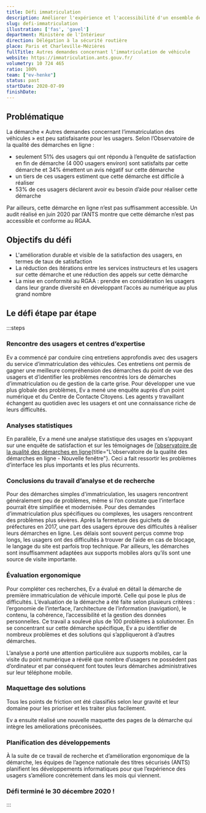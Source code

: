 ```yaml
---
title: Défi immatriculation
description: Améliorer l'expérience et l'accessibilité d'un ensemble de démarches liées à l'immatriculation des véhicules
slug: defi-immatriculation
illustration: ['fas', 'gavel']
department: Ministère de l'Intérieur
direction: Délégation à la sécurité routière
place: Paris et Charleville-Mézières
fullTitle: Autres demandes concernant l’immatriculation de véhicule
website: https://immatriculation.ants.gouv.fr/
volumetry: 10 724 465
ratio: 100%
team: ["ev-henke"]
status: past
startDate: 2020-07-09
finishDate:
---
```


## Problématique

La démarche « Autres demandes concernant l’immatriculation des véhicules » est peu satisfaisante pour les usagers. Selon l’Observatoire de la qualité des démarches en ligne :
-	seulement 51% des usagers qui ont répondu à l’enquête de satisfaction en fin de démarche (4 000 usagers environ) sont satisfaits par cette démarche et 34% émettent un avis négatif sur cette démarche
-	un tiers de ces usagers estiment que cette démarche est difficile à réaliser
-	53% de ces usagers déclarent avoir eu besoin d’aide pour réaliser cette démarche

Par ailleurs, cette démarche en ligne n’est pas suffisamment accessible. Un audit réalisé en juin 2020 par l’ANTS montre que cette démarche n’est pas accessible et conforme au RGAA.


## Objectifs du défi

-	L'amélioration durable et visible de la satisfaction des usagers, en termes de taux de satisfaction
-	La réduction des itérations entre les services instructeurs et les usagers sur cette démarche et une réduction des appels sur cette démarche
-	La mise en conformité au RGAA : prendre en considération les usagers dans leur grande diversité en développant l’accès au numérique au plus grand nombre


## Le défi étape par étape

:::steps
### Rencontre des usagers et centres d’expertise

Ev a commencé par conduire cinq entretiens approfondis avec des usagers du service d’immatriculation des véhicules. Ces entretiens ont permis de gagner une meilleure compréhension des démarches du point de vue des usagers et d’identifier les problèmes rencontrés lors de démarches d’immatriculation ou de gestion de la carte grise. Pour développer une vue plus globale des problèmes, Ev a mené une enquête auprès d’un point numérique et du Centre de Contacte Citoyens. Les agents y travaillant échangent au quotidien avec les usagers et ont une connaissance riche de leurs difficultés.

### Analyses statistiques

En parallèle, Ev a mené une analyse statistique des usages en s’appuyant sur une enquête de satisfaction et sur les témoignages de [l’observatoire de la qualité des démarches en ligne](https://observatoire.numerique.gouv.fr/){title="L’observatoire de la qualité des démarches en ligne - Nouvelle fenêtre"}. Ceci a fait ressortir les problèmes d’interface les plus importants et les plus récurrents.

### Conclusions du travail d’analyse et de recherche

Pour des démarches simples d'immatriculation, les usagers rencontrent généralement peu de problèmes, même si l’on constate que l’interface pourrait être simplifiée et modernisée. Pour des demandes d’immatriculation plus spécifiques ou complexes, les usagers rencontrent des problèmes plus sévères. Après la fermeture des guichets de préfectures en 2017, une part des usagers éprouve des difficultés à réaliser leurs démarches en ligne. Les délais sont souvent perçus comme trop longs, les usagers ont des difficultés à trouver de l’aide en cas de blocage, le langage du site est parfois trop technique. Par ailleurs, les démarches sont insuffisamment adaptées aux supports mobiles alors qu’ils sont une source de visite importante.

### Évaluation ergonomique

Pour compléter ces recherches, Ev a évalué en détail la démarche de première immatriculation de véhicule importé. Celle qui pose le plus de difficultés. L’évaluation de la démarche a été faite selon plusieurs critères : l’ergonomie de l’interface, l’architecture de l’information (navigation), le contenu, la cohérence, l’accessibilité et la gestion des données personnelles. Ce travail a soulevé plus de 100 problèmes à solutionner. En se concentrant sur cette démarche spécifique, Ev a pu identifier de nombreux problèmes et des solutions qui s’appliqueront à d’autres démarches.

L’analyse a porté une attention particulière aux supports mobiles, car la visite du point numérique a révélé que nombre d’usagers ne possèdent pas d’ordinateur et par conséquent font toutes leurs démarches administratives sur leur téléphone mobile.

### Maquettage des solutions

Tous les points de friction ont été classifiés selon leur gravité et leur domaine pour les prioriser et les traiter plus facilement.

Ev a ensuite réalisé une nouvelle maquette des pages de la démarche qui intègre les améliorations préconisées.

### Planification des développements

À la suite de ce travail de recherche et d’amélioration ergonomique de la démarche, les équipes de l’agence nationale des titres sécurisés (ANTS) planifient les développements informatiques pour que l’expérience des usagers s’améliore concrètement dans les mois qui viennent.

### Défi terminé le 30 décembre 2020 !
:::
